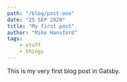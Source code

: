 ```yaml
---
path: "/blog/post-one"
date: "25 SEP 2020"
title: "My first post"
author: "Mike Hansford"
tags:
    - stuff
    - things
---
```

This is my very first blog post in Gatsby.